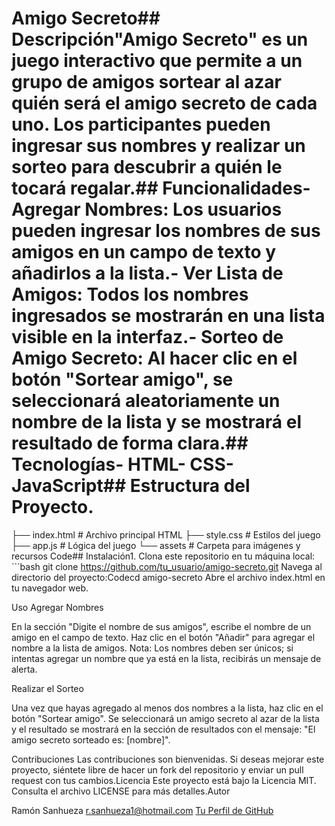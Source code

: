 # Amigo Secreto## Descripción"Amigo Secreto" es un juego interactivo que permite a un grupo de amigos sortear al azar quién será el amigo secreto de cada uno. Los participantes pueden ingresar sus nombres y realizar un sorteo para descubrir a quién le tocará regalar.## Funcionalidades- **Agregar Nombres**: Los usuarios pueden ingresar los nombres de sus amigos en un campo de texto y añadirlos a la lista.- **Ver Lista de Amigos**: Todos los nombres ingresados se mostrarán en una lista visible en la interfaz.- **Sorteo de Amigo Secreto**: Al hacer clic en el botón "Sortear amigo", se seleccionará aleatoriamente un nombre de la lista y se mostrará el resultado de forma clara.## Tecnologías- HTML- CSS- JavaScript## Estructura del Proyecto.
├── index.html       # Archivo principal HTML
├── style.css        # Estilos del juego
├── app.js           # Lógica del juego
└── assets           # Carpeta para imágenes y recursos
Code## Instalación1. Clona este repositorio en tu máquina local:   ```bash   git clone https://github.com/tu_usuario/amigo-secreto.git
Navega al directorio del proyecto:Codecd amigo-secreto
Abre el archivo index.html en tu navegador web.

Uso
Agregar Nombres

En la sección "Digite el nombre de sus amigos", escribe el nombre de un amigo en el campo de texto.
Haz clic en el botón "Añadir" para agregar el nombre a la lista de amigos. 
Nota: Los nombres deben ser únicos; si intentas agregar un nombre que ya está en la lista, recibirás un mensaje de alerta.



Realizar el Sorteo

Una vez que hayas agregado al menos dos nombres a la lista, haz clic en el botón "Sortear amigo".
Se seleccionará un amigo secreto al azar de la lista y el resultado se mostrará en la sección de resultados con el mensaje: "El amigo secreto sorteado es: [nombre]".

Contribuciones
Las contribuciones son bienvenidas. Si deseas mejorar este proyecto, siéntete libre de hacer un fork del repositorio y enviar un pull request con tus cambios.Licencia
Este proyecto está bajo la Licencia MIT. Consulta el archivo LICENSE para más detalles.Autor


Ramón Sanhueza
r.sanhueza1@hotmail.com
[Tu Perfil de GitHub](https://github.com/Ramonsosky/challenge-amigo-secreto_esp-main)

